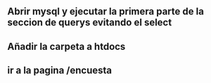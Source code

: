 ## Abrir mysql y ejecutar la primera parte de la seccion de querys evitando el select
## Añadir la carpeta a htdocs 
## ir a la pagina /encuesta
